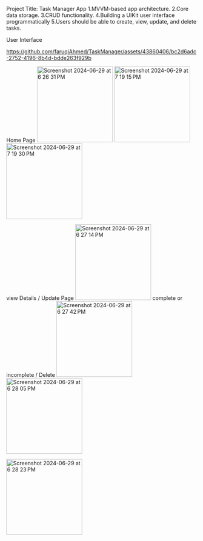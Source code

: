 Project Title: Task Manager App 
1.MVVM-based app architecture.
2.Core data storage. 
3.CRUD functionality.
4.Building a UIKit user interface programmatically
5.Users should be able to create, view, update, and delete tasks.

User Interface 

https://github.com/faruqiAhmed/TaskManager/assets/43860406/bc2d6adc-2752-4196-8b4d-bdde263f929b


Home Page 
<img width="200" alt="Screenshot 2024-06-29 at 6 26 31 PM" src="https://github.com/faruqiAhmed/TaskManager/assets/43860406/7d503098-8559-4fc2-8950-e5b848d0c6af">
<img width="200" alt="Screenshot 2024-06-29 at 7 19 15 PM" src="https://github.com/faruqiAhmed/TaskManager/assets/43860406/8b79f74d-4567-49a1-8084-05fabec32486">
<img width="200" alt="Screenshot 2024-06-29 at 7 19 30 PM" src="https://github.com/faruqiAhmed/TaskManager/assets/43860406/25d5e5de-d721-478f-ba66-6796d178b85c">

view Details / Update Page
<img width="200" alt="Screenshot 2024-06-29 at 6 27 14 PM" src="https://github.com/faruqiAhmed/TaskManager/assets/43860406/5abdfd89-adbb-41ca-942f-cfb77c0291b8">
complete or incomplete / Delete 
<img width="200" alt="Screenshot 2024-06-29 at 6 27 42 PM" src="https://github.com/faruqiAhmed/TaskManager/assets/43860406/7ef2c726-4fbd-41c4-be7d-7a8b991e0796">
<img width="200" alt="Screenshot 2024-06-29 at 6 28 05 PM" src="https://github.com/faruqiAhmed/TaskManager/assets/43860406/cc302475-9720-4fd5-a36d-40ee1aaf7fa8">

<img width="200" alt="Screenshot 2024-06-29 at 6 28 23 PM" src="https://github.com/faruqiAhmed/TaskManager/assets/43860406/c2dba3c8-21b1-4942-8d4c-7e2d75cdeba1">



